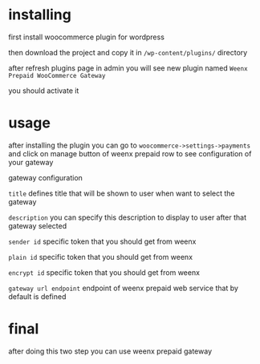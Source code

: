 # installing

first install woocommerce plugin for wordpress

then download the project and copy it in `/wp-content/plugins/` directory

after refresh plugins page in admin you will see new plugin named `Weenx Prepaid WooCommerce Gateway`

you should activate it

# usage

after installing the plugin you can go to `woocommerce->settings->payments` and click on manage button of weenx prepaid row to see configuration of your gateway

gateway configuration

`title` defines title that will be shown to user when want to select the gateway

`description` you can specify this description to display to user after that gateway selected

`sender id` specific token that you should get from weenx

`plain id` specific token that you should get from weenx

`encrypt id` specific token that you should get from weenx

`gateway url endpoint` endpoint of weenx prepaid web service that by default is defined

# final

after doing this two step you can use weenx prepaid gateway
